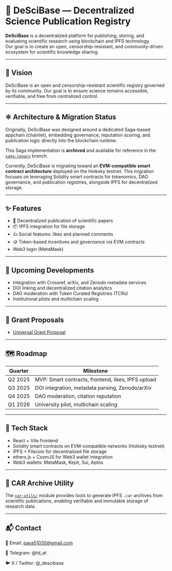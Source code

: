 # 🧠 DeSciBase — Decentralized Science Publication Registry

**DeSciBase** is a decentralized platform for publishing, storing, and evaluating scientific research using blockchain and IPFS technology.  
Our goal is to create an open, censorship-resistant, and community-driven ecosystem for scientific knowledge sharing.

---

## 🧬 Vision

DeSciBase is an open and censorship-resistant scientific registry governed by its community. Our goal is to ensure science remains accessible, verifiable, and free from centralized control.

---

## ⚛️ Architecture & Migration Status

Originally, DeSciBase was designed around a dedicated Saga-based appchain (chainlet), embedding governance, reputation scoring, and publication logic directly into the blockchain runtime.

This Saga implementation is **archived** and available for reference in the [`saga-legacy`](https://github.com/pavave/DeSciBase/tree/saga-legacy) branch.

Currently, DeSciBase is migrating toward an **EVM-compatible smart contract architecture** deployed on the Holesky testnet. This migration focuses on leveraging Solidity smart contracts for tokenomics, DAO governance, and publication registries, alongside IPFS for decentralized storage.

---

## ✨ Features

- 📄 Decentralized publication of scientific papers  
- 📦 IPFS integration for file storage  
- 👍 Social features: likes and planned comments  
- 🪙 Token-based incentives and governance via EVM contracts  
- Web3 login (MetaMask)

---

## 🚀 Upcoming Developments

- Integration with Crossref, arXiv, and Zenodo metadata services  
- DOI linking and decentralized citation analytics  
- DAO moderation with Token Curated Registries (TCRs)  
- Institutional pilots and multichain scaling

---

## 📄 Grant Proposals

- [Universal Grant Proposal](./grants/grant-proposal-universal.md)  

---

## 🗺 Roadmap

| Quarter | Milestone                                     |
|---------|-----------------------------------------------|
| Q2 2025 | MVP: Smart contracts, frontend, likes, IPFS upload |
| Q3 2025 | DOI integration, metadata parsing, Zenodo/arXiv |
| Q4 2025 | DAO moderation, citation reputation           |
| Q1 2026 | University pilot, multichain scaling          |

---

## 🔧 Tech Stack

- React + Vite frontend  
- Solidity smart contracts on EVM-compatible networks (Holesky testnet)  
- IPFS + Filecoin for decentralized file storage  
- ethers.js + CosmJS for Web3 wallet integration  
- Web3 wallets: MetaMask, Keplr, Sui, Aptos  

---

## 🧰 CAR Archive Utility

The [`car-utils/`](./car-utils/README.md) module provides tools to generate IPFS `.car` archives from scientific publications, enabling verifiable and immutable storage of research data.

---

## 📬 Contact

📧 Email: pava51030@gmail.com

💬 Telegram: @td_at

🐦 X / Twitter: @_descibase
